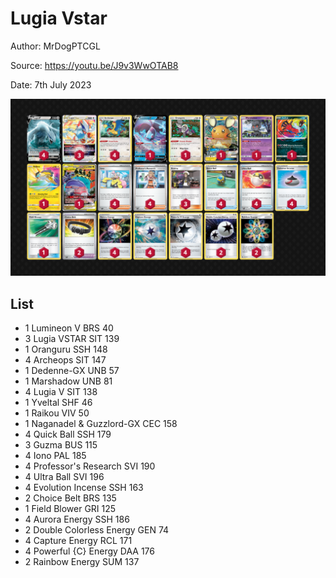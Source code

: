 # Lugia Vstar

Author: MrDogPTCGL

Source: <https://youtu.be/J9v3WwOTAB8>

Date: 7th July 2023

![decklist](../../images/PAL/Lugia%20Vstar/2-%20Lugia%20Vstar.png)

## List

* 1 Lumineon V BRS 40
* 3 Lugia VSTAR SIT 139
* 1 Oranguru SSH 148
* 4 Archeops SIT 147
* 1 Dedenne-GX UNB 57
* 1 Marshadow UNB 81
* 4 Lugia V SIT 138
* 1 Yveltal SHF 46
* 1 Raikou VIV 50
* 1 Naganadel & Guzzlord-GX CEC 158
* 4 Quick Ball SSH 179
* 3 Guzma BUS 115
* 4 Iono PAL 185
* 4 Professor's Research SVI 190
* 4 Ultra Ball SVI 196
* 4 Evolution Incense SSH 163
* 2 Choice Belt BRS 135
* 1 Field Blower GRI 125
* 4 Aurora Energy SSH 186
* 2 Double Colorless Energy GEN 74
* 4 Capture Energy RCL 171
* 4 Powerful {C} Energy DAA 176
* 2 Rainbow Energy SUM 137
